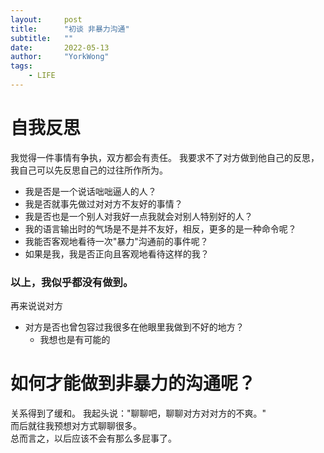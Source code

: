 ```yaml
---
layout:     post
title:      "初谈 非暴力沟通"
subtitle:   ""
date:       2022-05-13
author:     "YorkWong"
tags:
    - LIFE
---
```

# 自我反思
我觉得一件事情有争执，双方都会有责任。
我要求不了对方做到他自己的反思，我自己可以先反思自己的过往所作所为。
- 我是否是一个说话咄咄逼人的人？
- 我是否就事先做过对对方不友好的事情？
- 我是否也是一个别人对我好一点我就会对别人特别好的人？
- 我的语言输出时的气场是不是并不友好，相反，更多的是一种命令呢？
- 我能否客观地看待一次"暴力"沟通前的事件呢？
- 如果是我，我是否正向且客观地看待这样的我？
### 以上，我似乎都没有做到。

再来说说对方 
- 对方是否也曾包容过我很多在他眼里我做到不好的地方？
  - 我想也是有可能的


# 如何才能做到非暴力的沟通呢？
关系得到了缓和。
我起头说："聊聊吧，聊聊对方对对方的不爽。"  
而后就往我预想对方式聊聊很多。  
总而言之，以后应该不会有那么多屁事了。  




